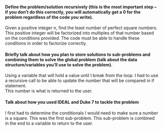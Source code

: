 #### Define the problem/solution recursively (this is the most important step – if you don’t do this correctly, you will automatically get a 0 for the problem regardless of the code you write).

Given a positive integer n, find the least number of perfect square numbers. This positive integer will be factorized into multiples of that number based on the conditions provided. 
The code must be able to handle these conditions in order to factorize correctly. 

#### Briefly talk about how you plan to store solutions to sub-problems and combining them to solve the global problem (talk about the data structure/variables you’ll use to solve the problem).

Using a variable that will hold a value until I break from the loop.
I had to use a recursive call to be able to update the number that will be compared in if statement.    
This number is what is returned to the user. 

#### Talk about how you used IDEAL and Duke 7 to tackle the problem

I first had to determine the conditionals I would need to make sure a number is a square. This was the first sub-problem. 
This sub-problem is combined in the end to a variable to return to the user.  
